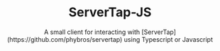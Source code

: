 <h1 align="center">
ServerTap-JS
</h1>
<p align="center">
A small client for interacting with [ServerTap](https://github.com/phybros/servertap) using Typescript or Javascript
</p>


